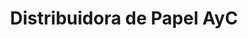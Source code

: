 ---
title: "Distribuidora de Papel AyC"
url: /catedral/distribuidora-de-papel-ayc/
shop: material de oficina
---
